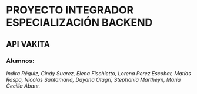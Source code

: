 # PROYECTO INTEGRADOR ESPECIALIZACIÓN BACKEND

## API VAKITA

### **Alumnos:**
_Indira Réquiz,
Cindy Suarez,
Elena Fischietto,
Lorena Perez Escobar,
Matías Raspa,
Nicolas Santamaria,
Dayana Otagrí,
Stephania Martheyn, 
María Cecilia Abate._



